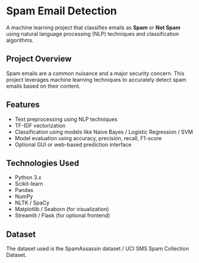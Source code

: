 # Spam Email Detection

A machine learning project that classifies emails as **Spam** or **Not Spam** using natural language processing (NLP) techniques and classification algorithms.

## Project Overview

Spam emails are a common nuisance and a major security concern. This project leverages machine learning techniques to accurately detect spam emails based on their content.

## Features

- Text preprocessing using NLP techniques
- TF-IDF vectorization
- Classification using models like Naive Bayes / Logistic Regression / SVM
- Model evaluation using accuracy, precision, recall, F1-score
- Optional GUI or web-based prediction interface

## Technologies Used

- Python 3.x
- Scikit-learn
- Pandas
- NumPy
- NLTK / SpaCy
- Matplotlib / Seaborn (for visualization)
- Streamlit / Flask (for optional frontend)

## Dataset

The dataset used is the SpamAssassin dataset / UCI SMS Spam Collection Dataset.

